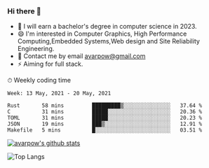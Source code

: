 ### Hi there 👋
<!--I have been a GitHub member for [![Years Badge](https://badges.pufler.dev/years/avarpow)](https://badges.pufler.dev)-->
- 🌱 I will earn a bachelor's degree in computer science in 2023.
- 😄 I'm interested in Computer Graphics, High Performance Computing,Embedded Systems,Web design and Site Reliability Engineering.
- 💬 Contact me by email avarpow@gmail.com
- ⚡ Aiming for full stack.

<!--💻 Coding Activity Logging

[![Commits Badge](https://badges.pufler.dev/commits/weekly/avarpow)](https://badges.pufler.dev)-->

⏱ Weekly coding time
<!--START_SECTION:waka-->
```text
Week: 13 May, 2021 - 20 May, 2021

Rust       58 mins         █████████▒░░░░░░░░░░░░░░░   37.64 % 
C          31 mins         █████░░░░░░░░░░░░░░░░░░░░   20.36 % 
TOML       31 mins         █████░░░░░░░░░░░░░░░░░░░░   20.23 % 
JSON       19 mins         ███▒░░░░░░░░░░░░░░░░░░░░░   12.91 % 
Makefile   5 mins          █░░░░░░░░░░░░░░░░░░░░░░░░   03.51 % 
```
<!--END_SECTION:waka-->

[![avarpow's github stats](https://github-readme-stats.vercel.app/api?username=avarpow&count_private=true&show_icons=true&hide=issues&hide_border=true)](https://github.com/anuraghazra/github-readme-stats)

![Top Langs](https://github-readme-stats.vercel.app/api/top-langs/?username=avarpow&layout=compact&hide_border=true) 
<!--[![avarpow's wakatime stats](https://github-readme-stats.vercel.app/api/wakatime?username=avarpow)](https://github.com/anuraghazra/github-readme-stats)-->

